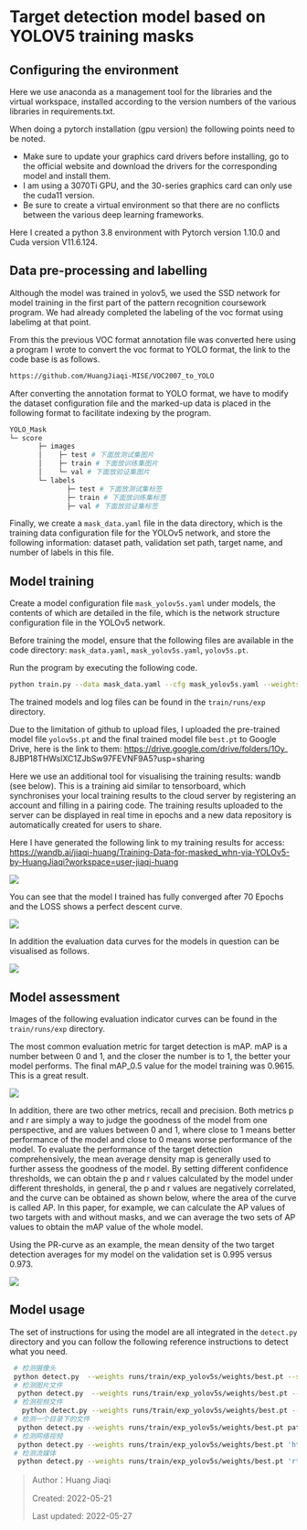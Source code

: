 # Target detection model based on YOLOV5 training masks

## Configuring the environment


Here we use anaconda as a management tool for the libraries and the virtual workspace, installed according to the version numbers of the various libraries in requirements.txt.

When doing a pytorch installation (gpu version) the following points need to be noted.

* Make sure to update your graphics card drivers before installing, go to the official website and download the drivers for the corresponding model and install them.
* I am using a 3070Ti GPU, and the 30-series graphics card can only use the cuda11 version.
* Be sure to create a virtual environment so that there are no conflicts between the various deep learning frameworks.

Here I created a python 3.8 environment with Pytorch version 1.10.0 and Cuda version V11.6.124.


## Data pre-processing and labelling

Although the model was trained in yolov5, we used the SSD network for model training in the first part of the pattern recognition coursework program. We had already completed the labeling of the voc format using labelimg at that point.

From this the previous VOC format annotation file was converted here using a program I wrote to convert the voc format to YOLO format, the link to the code base is as follows.


```bash
https://github.com/HuangJiaqi-MISE/VOC2007_to_YOLO
```

After converting the annotation format to YOLO format, we have to modify the dataset configuration file and the marked-up data is placed in the following format to facilitate indexing by the program.

```bash
YOLO_Mask
└─ score
       ├─ images
       │    ├─ test # 下面放测试集图片
       │    ├─ train # 下面放训练集图片
       │    └─ val # 下面放验证集图片
       └─ labels
              ├─ test # 下面放测试集标签
              ├─ train # 下面放训练集标签
              ├─ val # 下面放验证集标签
```

Finally, we create a `mask_data.yaml` file in the data directory, which is the training data configuration file for the YOLOv5 network, and store the following information: dataset path, validation set path, target name, and number of labels in this file.


## Model training


Create a model configuration file `mask_yolov5s.yaml` under models, the contents of which are detailed in the file, which is the network structure configuration file in the YOLOv5 network.

Before training the model, ensure that the following files are available in the code directory: `mask_data.yaml`, `mask_yolov5s.yaml`, `yolov5s.pt`.

Run the program by executing the following code.

```bash
python train.py --data mask_data.yaml --cfg mask_yolov5s.yaml --weights pretrained/yolov5s.pt --epoch 70 --batch-size 32 --device 0(or CPU)
```

The trained models and log files can be found in the `train/runs/exp` directory.

Due to the limitation of github to upload files, I uploaded the pre-trained model file `yolov5s.pt` and the final trained model file `best.pt` to Google Drive, here is the link to them: https://drive.google.com/drive/folders/1Oy_ 8JBP18THWslXC1ZJbSw97FEVNF9A5?usp=sharing

Here we use an additional tool for visualising the training results: wandb (see below). This is a training aid similar to tensorboard, which synchronises your local training results to the cloud server by registering an account and filling in a pairing code. The training results uploaded to the server can be displayed in real time in epochs and a new data repository is automatically created for users to share.

Here I have generated the following link to my training results for access: https://wandb.ai/jiaqi-huang/Training-Data-for-masked_whn-via-YOLOv5-by-HuangJiaqi?workspace=user-jiaqi-huang

![](https://raw.githubusercontent.com/HuangJiaqi-MISE/Image-storage/main/01wandb.png)

You can see that the model I trained has fully converged after 70 Epochs and the LOSS shows a perfect descent curve.

![](https://raw.githubusercontent.com/HuangJiaqi-MISE/Image-storage/main/02wandb.png)

In addition the evaluation data curves for the models in question can be visualised as follows.

![](https://raw.githubusercontent.com/HuangJiaqi-MISE/Image-storage/main/03wandb.png)

## Model assessment

Images of the following evaluation indicator curves can be found in the `train/runs/exp` directory.

The most common evaluation metric for target detection is mAP. mAP is a number between 0 and 1, and the closer the number is to 1, the better your model performs. The final mAP_0.5 value for the model training was 0.9615. This is a great result.

![](https://raw.githubusercontent.com/HuangJiaqi-MISE/Image-storage/main/mAP0.5.png)

In addition, there are two other metrics, recall and precision. Both metrics p and r are simply a way to judge the goodness of the model from one perspective, and are values between 0 and 1, where close to 1 means better performance of the model and close to 0 means worse performance of the model. To evaluate the performance of the target detection comprehensively, the mean average density map is generally used to further assess the goodness of the model. By setting different confidence thresholds, we can obtain the p and r values calculated by the model under different thresholds, in general, the p and r values are negatively correlated, and the curve can be obtained as shown below, where the area of the curve is called AP. In this paper, for example, we can calculate the AP values of two targets with and without masks, and we can average the two sets of AP values to obtain the mAP value of the whole model.

Using the PR-curve as an example, the mean density of the two target detection averages for my model on the validation set is 0.995 versus 0.973.

![](https://raw.githubusercontent.com/HuangJiaqi-MISE/Image-storage/main/PR_curve.png)

## Model usage

The set of instructions for using the model are all integrated in the `detect.py` directory and you can follow the following reference instructions to detect what you need.

```bash
 # 检测摄像头
 python detect.py  --weights runs/train/exp_yolov5s/weights/best.pt --source 0  # webcam
 # 检测图片文件
  python detect.py  --weights runs/train/exp_yolov5s/weights/best.pt --source file.jpg  # image 
 # 检测视频文件
   python detect.py --weights runs/train/exp_yolov5s/weights/best.pt --source file.mp4  # video
 # 检测一个目录下的文件
  python detect.py --weights runs/train/exp_yolov5s/weights/best.pt path/  # directory
 # 检测网络视频
  python detect.py --weights runs/train/exp_yolov5s/weights/best.pt 'https://youtu.be/NUsoVlDFqZg'  # YouTube video
 # 检测流媒体
  python detect.py --weights runs/train/exp_yolov5s/weights/best.pt 'rtsp://example.com/media.mp4'  # RTSP, RTMP, HTTP stream                            
```



> Author：Huang Jiaqi
> 
> Created: 2022-05-21
> 
> Last updated: 2022-05-27



